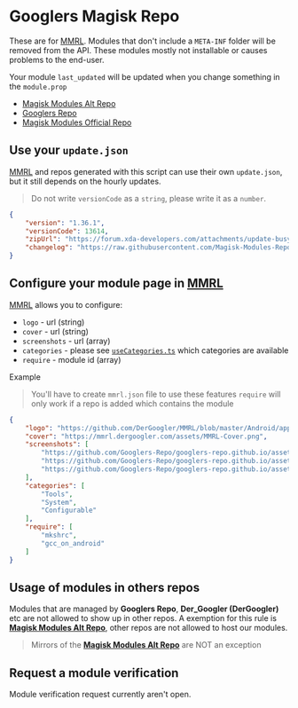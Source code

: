 [MMRL]: https://github.com/DerGoogler/MMRL

# Googlers Magisk Repo

These are for [MMRL][MMRL]. Modules that don't include a `META-INF` folder will be removed from the API. These modules mostly not installable or causes problems to the end-user.

Your module `last_updated` will be updated when you change something in the `module.prop`

- [Magisk Modules Alt Repo](https://api.mmrl.dergoogler.com/json/mmar.json)
- [Googlers Repo](https://api.mmrl.dergoogler.com/json/gmr.json)
- [Magisk Modules Official Repo](https://api.mmrl.dergoogler.com/json/mmr.json)

## Use your `update.json`

[MMRL][MMRL] and repos generated with this script can use their own `update.json`, but it still depends on the hourly updates.

> Do not write `versionCode` as a `string`, please write it as a `number`.

```json
{
    "version": "1.36.1",
    "versionCode": 13614,
    "zipUrl": "https://forum.xda-developers.com/attachments/update-busybox-installer-v1-36-1-all-signed-zip.6000117/",
    "changelog": "https://raw.githubusercontent.com/Magisk-Modules-Repo/busybox-ndk/master/README.md"
}
```

## Configure your module page in [MMRL][MMRL]

[MMRL][MMRL] allows you to configure:

- `logo` - url (string)
- `cover` - url (string)
- `screenshots` - url (array)
- `categories` - please see [`useCategories.ts`](https://github.com/DerGoogler/MMRL/blob/master/Website/src/hooks/useCategories.ts) which categories are available
- `require` - module id (array)

Example

> You'll have to create `mmrl.json` file to use these features
> `require` will only work if a repo is added which contains the module

```json
{
    "logo": "https://github.com/DerGoogler/MMRL/blob/master/Android/app/src/main/ic_launcher-playstore.png?raw=true",
    "cover": "https://mmrl.dergoogler.com/assets/MMRL-Cover.png",
    "screenshots": [
        "https://github.com/Googlers-Repo/googlers-repo.github.io/assets/54764558/f5b7d396-781e-463a-b4ed-dc345cc15ba3I",
        "https://github.com/Googlers-Repo/googlers-repo.github.io/assets/54764558/0a03c54a-3064-4ed0-a69b-90db437bd9f0",
        "https://github.com/Googlers-Repo/googlers-repo.github.io/assets/54764558/8fbc9621-fe85-4b66-8070-271599f87d38"
    ],
    "categories": [
        "Tools",
        "System",
        "Configurable"
    ],
    "require": [
        "mkshrc",
        "gcc_on_android"
    ]
}
```

## Usage of modules in others repos

Modules that are managed by **Googlers Repo**, **Der_Googler (DerGoogler)** etc are not allowed to show up in other repos. A exemption for this rule is [**Magisk Modules Alt Repo**](https://github.com/Magisk-Modules-Alt-Repo), other repos are not allowed to host our modules.

> Mirrors of the [**Magisk Modules Alt Repo**](https://github.com/Magisk-Modules-Alt-Repo) are NOT an exception

## Request a module verification

Module verification request currently aren't open. 
